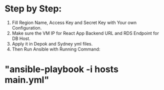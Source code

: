 # Step by Step:
1. Fill Region Name, Access Key and Secret Key with Your own Configuration.
2. Make sure the VM IP for React App Backend URL and RDS Endpoint for DB Host.
4. Apply it in Depok and Sydney yml files.
5. Then Run Ansible with Running Command:
# "ansible-playbook -i hosts main.yml"
